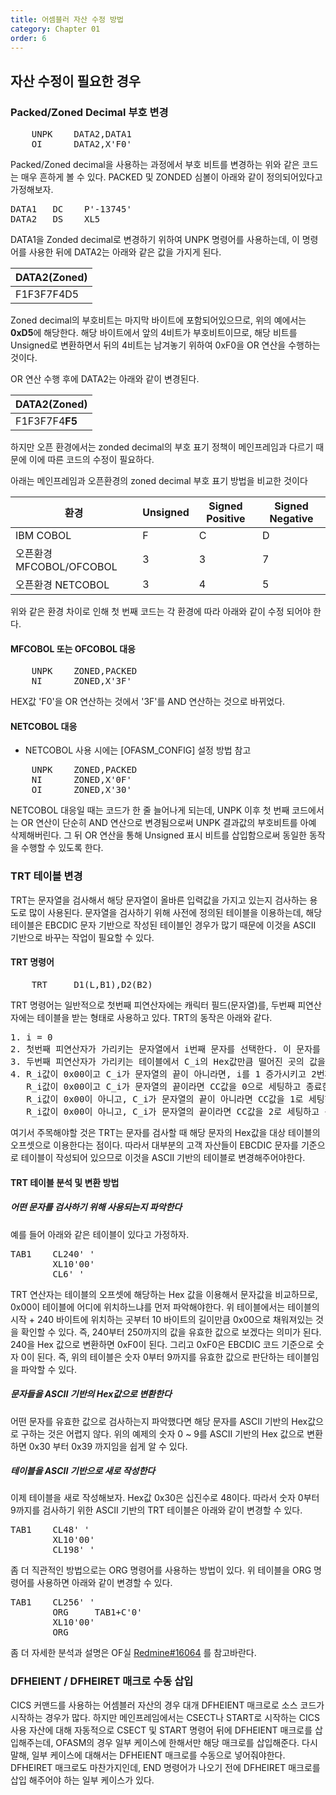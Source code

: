 ```yaml
---
title: 어셈블러 자산 수정 방법
category: Chapter 01
order: 6
---
```


## 자산 수정이 필요한 경우

### Packed/Zoned Decimal 부호 변경

<pre>
    UNPK    DATA2,DATA1
    OI      DATA2,X'F0'
</pre>

Packed/Zoned decimal을 사용하는 과정에서 부호 비트를 변경하는 위와 같은 코드는 매우 흔하게 볼 수 있다. PACKED 및 ZONDED 심볼이 아래와 같이 정의되어있다고 가정해보자.

<pre>
DATA1   DC    P'-13745'
DATA2   DS    XL5
</pre>

DATA1을 Zonded decimal로 변경하기 위하여 UNPK 명령어를 사용하는데, 이 명령어를 사용한 뒤에 DATA2는 아래와 같은 값을 가지게 된다.

|   DATA2(Zoned)    |
|   ---             |
|   F1F3F7F4D5      |

Zoned decimal의 부호비트는 마지막 바이트에 포함되어있으므로, 위의 예에서는 **0xD5**에 해당한다. 해당 바이트에서 앞의 4비트가 부호비트이므로, 해당 비트를 Unsigned로 변환하면서 뒤의 4비트는 남겨놓기 위하여 0xF0을 OR 연산을 수행하는 것이다.

OR 연산 수행 후에 DATA2는 아래와 같이 변경된다.

|   DATA2(Zoned)    |
|   ---             |
|   F1F3F7F4**F5**      |

하지만 오픈 환경에서는 zonded decimal의 부호 표기 정책이 메인프레임과 다르기 때문에 이에 따른 코드의 수정이 필요하다.

아래는 메인프레임과 오픈환경의 zoned decimal 부호 표기 방법을 비교한 것이다

|            환경           | Unsigned | Signed Positive | Signed Negative |
|            ---            |    ---   |       ---       |       ---       |
|IBM COBOL                  |     F    |        C        |        D        |
|오픈환경 MFCOBOL/OFCOBOL   |     3    |        3        |        7        |
|오픈환경 NETCOBOL          |     3    |        4        |        5        |

위와 같은 환경 차이로 인해 첫 번째 코드는 각 환경에 따라 아래와 같이 수정 되어야 한다.

#### MFCOBOL 또는 OFCOBOL 대응

<pre>
    UNPK    ZONED,PACKED
    NI      ZONED,X'3F'
</pre>

HEX값 'F0'을 OR 연산하는 것에서 '3F'를 AND 연산하는 것으로 바뀌었다.

#### NETCOBOL 대응
* NETCOBOL 사용 시에는 [OFASM_CONFIG] 설정 방법 참고

<pre>
    UNPK    ZONED,PACKED
    NI      ZONED,X'0F'
    OI      ZONED,X'30'
</pre>

NETCOBOL 대응일 때는 코드가 한 줄 늘어나게 되는데, UNPK 이후 첫 번째 코드에서는 OR 연산이 단순히 AND 연산으로 변경됨으로써 UNPK 결과값의 부호비트를 아예 삭제해버린다.
그 뒤 OR 연산을 통해 Unsigned 표시 비트를 삽입함으로써 동일한 동작을 수행할 수 있도록 한다.

### TRT 테이블 변경

TRT는 문자열을 검사해서 해당 문자열이 올바른 입력값을 가지고 있는지 검사하는 용도로 많이 사용된다. 문자열을 검사하기 위해 사전에 정의된 테이블을 이용하는데, 해당 테이블은 EBCDIC 문자 기반으로 작성된 테이블인 경우가 많기 때문에 이것을 ASCII 기반으로 바꾸는 작업이 필요할 수 있다.

#### TRT 명령어

<pre>
    TRT     D1(L,B1),D2(B2)
</pre>

TRT 명령어는 일반적으로 첫번째 피연산자에는 캐릭터 필드(문자열)를, 두번째 피연산자에는 테이블을 받는 형태로 사용하고 있다. TRT의 동작은 아래와 같다.

<pre>
1. i = 0
2. 첫번째 피연산자가 가리키는 문자열에서 i번째 문자를 선택한다. 이 문자를 C_i라고 명명하자.
3. 두번째 피연산자가 가리키는 테이블에서 C_i의 Hex값만큼 떨어진 곳의 값을 참조한다. 참조한 값을 R_i라고 명명하자.
4. R_i값이 0x00이고 C_i가 문자열의 끝이 아니라면, i를 1 증가시키고 2번째 과정부터 반복한다.
   R_i값이 0x00이고 C_i가 문자열의 끝이라면 CC값을 0으로 세팅하고 종료한다.
   R_i값이 0x00이 아니고, C_i가 문자열의 끝이 아니라면 CC값을 1로 세팅하고 종료한다.
   R_i값이 0x00이 아니고, C_i가 문자열의 끝이라면 CC값을 2로 세팅하고 종료한다.
</pre>

여기서 주목해야할 것은 TRT는 문자를 검사할 때 해당 문자의 Hex값을 대상 테이블의 오프셋으로 이용한다는 점이다. 따라서 대부분의 고객 자산들이 EBCDIC 문자를 기준으로 테이블이 작성되어 있으므로 이것을 ASCII 기반의 테이블로 변경해주어야한다.

#### TRT 테이블 분석 및 변환 방법

##### 어떤 문자를 검사하기 위해 사용되는지 파악한다

예를 들어 아래와 같은 테이블이 있다고 가정하자.

<pre>
TAB1    CL240' '
        XL10'00'
        CL6' '
</pre>

TRT 연산자는 테이블의 오프셋에 해당하는 Hex 값을 이용해서 문자값을 비교하므로, 0x00이 테이블에 어디에 위치하느냐를 먼저 파악해야한다. 위 테이블에서는 테이블의 시작 + 240 바이트에 위치하는 곳부터 10 바이트의 길이만큼 0x00으로 채워져있는 것을 확인할 수 있다. 즉, 240부터 250까지의 값을 유효한 값으로 보겠다는 의미가 된다. 240을 Hex 값으로 변환하면 0xF0이 된다. 그리고 0xF0은 EBCDIC 코드 기준으로 숫자 0이 된다. 즉, 위의 테이블은 숫자 0부터 9까지를 유효한 값으로 판단하는 테이블임을 파악할 수 있다.

##### 문자들을 ASCII 기반의 Hex값으로 변환한다

어떤 문자를 유효한 값으로 검사하는지 파악했다면 해당 문자를 ASCII 기반의 Hex값으로 구하는 것은 어렵지 않다. 위의 예제의 숫자 0 ~ 9를 ASCII 기반의 Hex 값으로 변환하면 0x30 부터 0x39 까지임을 쉽게 알 수 있다.

##### 테이블을 ASCII 기반으로 새로 작성한다

이제 테이블을 새로 작성해보자. Hex값 0x30은 십진수로 48이다. 따라서 숫자 0부터 9까지를 검사하기 위한 ASCII 기반의 TRT 테이블은 아래와 같이 변경할 수 있다.

<pre>
TAB1    CL48' '
        XL10'00'
        CL198' '
</pre>

좀 더 직관적인 방법으로는 ORG 명령어를 사용하는 방법이 있다. 위 테이블을 ORG 명령어를 사용하면 아래와 같이 변경할 수 있다.

<pre>
TAB1    CL256' '
        ORG     TAB1+C'0'
        XL10'00'
        ORG
</pre>

좀 더 자세한 분석과 설명은 OF실 [Redmine#16064](http://tpredmine.tmax.co.kr/redmine/issues/16064) 를 참고바란다.

### DFHEIENT / DFHEIRET 매크로 수동 삽입

CICS 커맨드를 사용하는 어셈블러 자산의 경우 대개 DFHEIENT 매크로로 소스 코드가 시작하는 경우가 많다. 하지만 메인프레임에서는 CSECT나 START로 시작하는 CICS 사용 자산에 대해 자동적으로 CSECT 및 START 명령어 뒤에 DFHEIENT 매크로를 삽입해주는데, OFASM의 경우 일부 케이스에 한해서만 해당 매크로를 삽입해준다. 
다시 말해, 일부 케이스에 대해서는 DFHEIENT 매크로를 수동으로 넣어줘야한다.
DFHEIRET 매크로도 마찬가지인데, END 명령어가 나오기 전에 DFHEIRET 매크로를 삽입 해주어야 하는 일부 케이스가 있다. 
